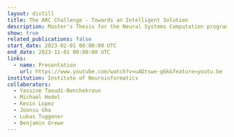 ```yaml
---
layout: distill
title: The ARC Challenge - Towards an Intelligent Solution
description: Master's Thesis for the Neural Systems Computation program. Obtained a perfect grade of 6/6 for this project. 
show: true
related_publications: false
start_date: 2023-02-01 00:00:00 UTC
end_date: 2023-11-01 00:00:00 UTC
links:
  - name: Presentation 
    url: https://www.youtube.com/watch?v=uADtswe-g6k&feature=youtu.be
institution: Institute of Neuroinformatics 
collaborators:
  - Yassine Taoudi-Benchekroun
  - Michael Hodel
  - Kevin Lopez
  - Joonsu Gha 
  - Lukas Tuggener
  - Benjamin Grewe
---
```


